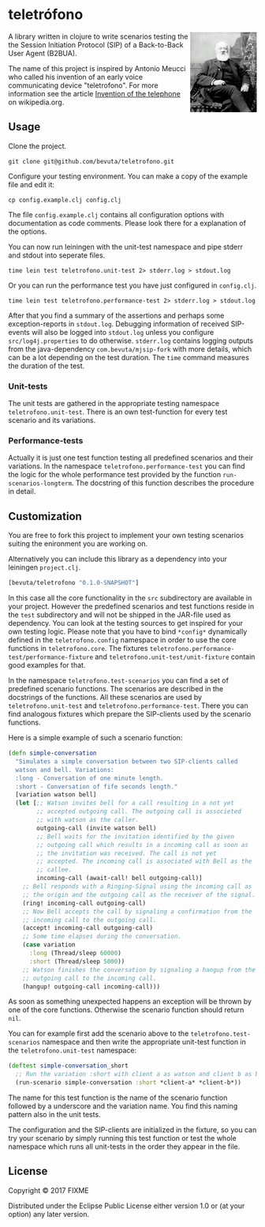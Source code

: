 # teletrófono

<img src="antonio_meucci.jpg"
 alt="Antonio Meucci" title="Antonio Meucci" align="right" />

A library written in clojure to write scenarios testing the the
Session Initiation Protocol (SIP) of a Back-to-Back User Agent
(B2BUA).

The name of this project is inspired by Antonio Meucci who called his
invention of an early voice communicating device "teletrofono". For
more information see the
article
[Invention of the telephone](https://en.wikipedia.org/wiki/Invention_of_the_telephone) on
wikipedia.org.

## Usage

Clone the project.

``` shell
git clone git@github.com/bevuta/teletrofono.git
```

Configure your testing environment. You can make a copy of the example
file and edit it:

``` shell
cp config.example.clj config.clj
```

The file `config.example.clj` contains all configuration options with
documentation as code comments. Please look there for a explanation of
the options.

You can now run leiningen with the unit-test namespace and pipe stderr
and stdout into seperate files.

``` shell
time lein test teletrofono.unit-test 2> stderr.log > stdout.log
```

Or you can run the performance test you have just configured in `config.clj`.

``` shell
time lein test teletrofono.performance-test 2> stderr.log > stdout.log
```

After that you find a summary of the assertions and perhaps some
exception-reports in `stdout.log`. Debugging information of received
SIP-events will also be logged into `stdout.log` unless you configure
`src/log4j.properties` to do otherwise. `stderr.log` contains logging
outputs from the java-dependency `com.bevuta/mjsip-fork` with more
details, which can be a lot depending on the test duration. The `time`
command measures the duration of the test.

### Unit-tests

The unit tests are gathered in the appropriate testing namespace
`teletrofono.unit-test`. There is an own test-function for every test
scenario and its variations.

### Performance-tests

Actually it is just one test function testing all predefined scenarios
and their variations. In the namespace `teletrofono.performance-test`
you can find the logic for the whole performance test provided by the
function `run-scenarios-longterm`. The docstring of this function
describes the procedure in detail.

## Customization

You are free to fork this project to implement your own testing
scenarios suiting the enironment you are working on.

Alternatively you can include this library as a dependency into your
leiningen `project.clj`.

``` clojure
[bevuta/teletrofono "0.1.0-SNAPSHOT"]
```

In this case all the core functionality in the `src` subdirectory are
available in your project. However the predefined scenarios and test
functions reside in the `test` subdirectory and will not be shipped in
the JAR-file used as dependency. You can look at the testing sources
to get inspired for your own testing logic. Please note that you have
to bind `*config*` dynamically defined in the `teletrofono.config`
namespace in order to use the core functions in
`teletrofono.core`. The fixtures
`teletrofono.performance-test/performance-fixture` and
`teletrofono.unit-test/unit-fixture` contain good examples for that.

In the namespace `teletrofono.test-scenarios` you can find a set of
predefined scenario functions. The scenarios are described in the
docstrings of the functions. All these scenarios are used by
`teletrofono.unit-test` and `teletrofono.performance-test`. There you
can find analogous fixtures which prepare the SIP-clients used by the
scenario functions.

Here is a simple example of such a scenario function:

``` clojure
(defn simple-conversation
  "Simulates a simple conversation between two SIP-clients called
  watson and bell. Variations:
  :long - Conversation of one minute length.
  :short - Conversation of fife seconds length."
  [variation watson bell]
  (let [;; Watson invites bell for a call resulting in a not yet
        ;; accepted outgoing call. The outgoing call is associeted
        ;; with watson as the caller.
        outgoing-call (invite watson bell)
        ;; Bell waits for the invitation identified by the given
        ;; outgoing call which results in a incoming call as soon as
        ;; the invitation was received. The call is not yet
        ;; accepted. The incoming call is associated with Bell as the
        ;; callee.
        incoming-call (await-call! bell outgoing-call)]
    ;; Bell responds with a Ringing-Signal using the incoming call as
    ;; the origin and the outgoing call as the receiver of the signal.
    (ring! incoming-call outgoing-call)
    ;; Now Bell accepts the call by signaling a confirmation from the
    ;; incoming call to the outgoing call.
    (accept! incoming-call outgoing-call)
    ;; Some time elapses during the conversation.
    (case variation
      :long (Thread/sleep 60000)
      :short (Thread/sleep 5000))
    ;; Watson finishes the conversation by signaling a hangup from the
    ;; outgoing call to the incoming call.
    (hangup! outgoing-call incoming-call)))
```

As soon as something unexpected happens an exception will be thrown by
one of the core functions. Otherwise the scenario function should
return `nil`.

You can for example first add the scenario above to the
`teletrofono.test-scenarios` namespace and then write the appropriate
unit-test function in the `teletrofono.unit-test` namespace:

``` clojure
(deftest simple-conversation_short
  ;; Run the variation :short with client a as watson and client b as bell.
  (run-scenario simple-conversation :short *client-a* *client-b*))
```

The name for this test function is the name of the scenario function
followed by a underscore and the variation name. You find this naming
pattern also in the unit tests.

The configuration and the SIP-clients are initialized in the fixture,
so you can try your scenario by simply running this test function or
test the whole namespace which runs all unit-tests in the order they
appear in the file.

## License

Copyright © 2017 FIXME

Distributed under the Eclipse Public License either version 1.0 or (at
your option) any later version.
